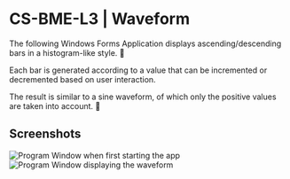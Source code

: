 
# CS-BME-L3 | Waveform

The following Windows Forms Application displays ascending/descending bars in a histogram-like style. 📒

Each bar is generated according to a value that can be incremented or decremented based on user interaction.

The result is similar to a sine waveform, of which only the positive values are taken into account. 🌊

## Screenshots

![Program Window when first starting the app](https://imgur.com/a/eKWxKkl)
![Program Window displaying the waveform](https://imgur.com/a/3iESIhC)
